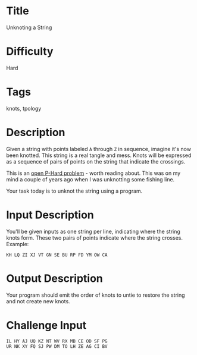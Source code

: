 # Title

Unknoting a String

# Difficulty

Hard

# Tags

knots, tpology

# Description

Given a string with points labeled `A` through `Z` in sequence, imagine it's now been knotted. This string is a real tangle and mess. Knots will be expressed as a sequence of pairs of points on the string that indicate the crossings. 

This is an [open P-Hard problem](https://en.wikipedia.org/wiki/Unknotting_problem) - worth reading about. This was on my mind a couple of years ago when I was unknotting some fishing line. 

Your task today is to unknot the string using a program. 

# Input Description

You'll be given inputs as one string per line, indicating where the string knots form. These two pairs of points indicate where the string crosses. Example:

	KH LQ ZI XJ VT GN SE BU RP FD YM OW CA

# Output Description

Your program should emit the order of knots to untie to restore the string and not create new knots. 

# Challenge Input

	IL HY AJ UQ KZ NT WV RX MB CE OD SF PG
	UR NK XY FQ SJ PW DM TO LH ZE AG CI BV
